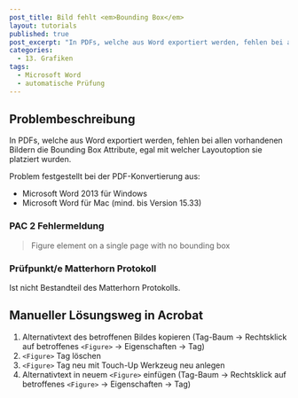 ```yaml
---
post_title: Bild fehlt <em>Bounding Box</em>
layout: tutorials
published: true
post_excerpt: "In PDFs, welche aus Word exportiert werden, fehlen bei allen vorhandenen Bildern die Bounding Box Attribute, egal mit welcher Layoutoption sie platziert wurden."
categories:
  - 13. Grafiken
tags:
  - Microsoft Word
  - automatische Prüfung
---
```


## Problembeschreibung

In PDFs, welche aus Word exportiert werden, fehlen bei allen vorhandenen Bildern die Bounding Box Attribute, egal mit welcher Layoutoption sie platziert wurden.

Problem festgestellt bei der PDF-Konvertierung aus:

* Microsoft Word 2013 für Windows
* Microsoft Word für Mac (mind. bis Version 15.33)

### PAC 2 Fehlermeldung

> Figure element on a single page with no bounding box

### Prüfpunkt/e Matterhorn Protokoll

Ist nicht Bestandteil des Matterhorn Protokolls.

## Manueller Lösungsweg in Acrobat

1. Alternativtext des betroffenen Bildes kopieren (Tag-Baum → Rechtsklick auf betroffenes `<Figure>` → Eigenschaften → Tag)
2. `<Figure>` Tag löschen
3. `<Figure>` Tag neu mit Touch-Up Werkzeug neu anlegen
4. Alternativtext in neuem `<Figure>` einfügen (Tag-Baum → Rechtsklick auf betroffenes `<Figure>` → Eigenschaften → Tag)